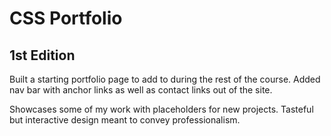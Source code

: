 # CSS Portfolio

## 1st Edition

Built a starting portfolio page to add to during the rest of the course. Added nav bar with anchor links as well as contact links out of the site.

Showcases some of my work with placeholders for new projects. Tasteful but interactive design meant to convey professionalism.